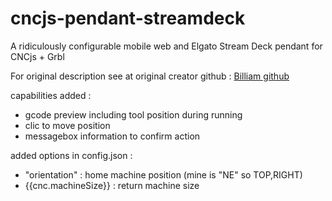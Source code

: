 # cncjs-pendant-streamdeck

A ridiculously configurable mobile web and Elgato Stream Deck pendant for CNCjs + Grbl

For original description see at original creator github : [Billiam github](https://github.com/Billiam/cncjs-pendant-streamdeck)


capabilities added : 
- gcode preview including tool position during running
- clic to move position
- messagebox information to confirm action


added options in config.json :
- "orientation" : home machine position (mine is "NE" so TOP,RIGHT)
- {{cnc.machineSize}} : return machine size 
